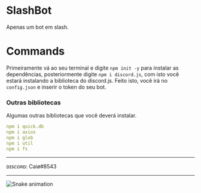 # SlashBot
Apenas um bot em slash.

# Commands
Primeiramente vá ao seu terminal e digite `npm init -y` para instalar as dependências, posteriormente digite `npm i discord.js`, com isto você estará instalando a biblioteca do discord.js. Feito isto, você irá no `config.json` e inserir o token do seu bot.

### Outras bibliotecas
Algumas outras bibliotecas que você deverá instalar.
```yaml
npm i quick.db
npm i axios
npm i glob
npm i util
npm i fs
```

<hr>

ᴅɪsᴄᴏʀᴅ: Caiø#8543

<hr>

  ![Snake animation](https://raw.githubusercontent.com/zSpl1nterUS/zSpl1nterUS/523263f391533bfe4bca34c752e5d17438faa923/github-contribution-grid-snake.svg)
